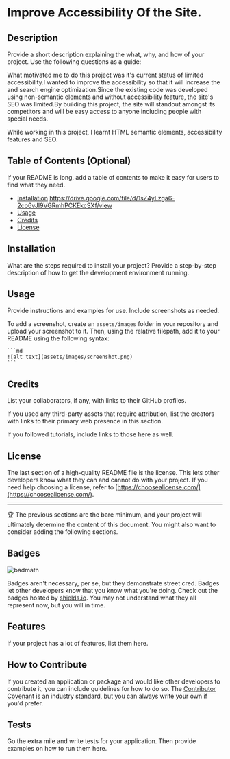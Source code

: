 # Improve Accessibility Of the Site. 

## Description

Provide a short description explaining the what, why, and how of your project. Use the following questions as a guide:

What motivated me to do this project was it's current status of limited accessibility.I wanted to improve the accessibility so that it will increase the and search engine optimization.Since the existing code was developed using non-semantic elements and without accessibility feature, the site's SEO was limited.By building this project, the site will standout amongst its competitors and will be easy access to anyone including people with special needs.

While working in this project, I learnt HTML semantic elements, accessibility features and SEO.

## Table of Contents (Optional)

If your README is long, add a table of contents to make it easy for users to find what they need.

- [Installation](#installation) https://drive.google.com/file/d/1sZ4yLzga6-2co6vJI9VGRmhPCKEkcSXf/view
- [Usage](#usage)
- [Credits](#credits)
- [License](#license)

## Installation

What are the steps required to install your project? Provide a step-by-step description of how to get the development environment running.

## Usage

Provide instructions and examples for use. Include screenshots as needed.

To add a screenshot, create an `assets/images` folder in your repository and upload your screenshot to it. Then, using the relative filepath, add it to your README using the following syntax:

    ```md
    ![alt text](assets/images/screenshot.png)
    ```

## Credits

List your collaborators, if any, with links to their GitHub profiles.

If you used any third-party assets that require attribution, list the creators with links to their primary web presence in this section.

If you followed tutorials, include links to those here as well.

## License

The last section of a high-quality README file is the license. This lets other developers know what they can and cannot do with your project. If you need help choosing a license, refer to [https://choosealicense.com/](https://choosealicense.com/).

---

🏆 The previous sections are the bare minimum, and your project will ultimately determine the content of this document. You might also want to consider adding the following sections.

## Badges

![badmath](https://img.shields.io/github/languages/top/lernantino/badmath)

Badges aren't necessary, per se, but they demonstrate street cred. Badges let other developers know that you know what you're doing. Check out the badges hosted by [shields.io](https://shields.io/). You may not understand what they all represent now, but you will in time.

## Features

If your project has a lot of features, list them here.

## How to Contribute

If you created an application or package and would like other developers to contribute it, you can include guidelines for how to do so. The [Contributor Covenant](https://www.contributor-covenant.org/) is an industry standard, but you can always write your own if you'd prefer.

## Tests

Go the extra mile and write tests for your application. Then provide examples on how to run them here.